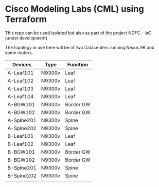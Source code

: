# Cisco Modeling Labs (CML) using Terraform

This repo can be used isolated but also as part of the project NDFC - IaC (under development)

The topology in use here will be of two Datacenters running Nexus 9K and some routers.

| Devices    | Type   | Function  |
| ---------- | ------ | --------- |
| A-Leaf101  | N9300v | Leaf      |
| A-Leaf102  | N9300v | Leaf      |
| A-Leaf103  | N9300v | Leaf      |
| A-Leaf104  | N9300v | Leaf      |
| A-BGW101   | N9300v | Border GW |
| A-BGW102   | N9300v | Border GW |
| A-Spine201 | N9300v | Spine     |
| A-Spine202 | N9300v | Spine     |
| B-Leaf101  | N9300v | Leaf      |
| B-Leaf102  | N9300v | Leaf      |
| B-BGW101   | N9300v | Border GW |
| B-BGW102   | N9300v | Border GW |
| B-Spine201 | N9300v | Spine     |
| B-Spine202 | N9300v | Spine     |
|            |        |           |
